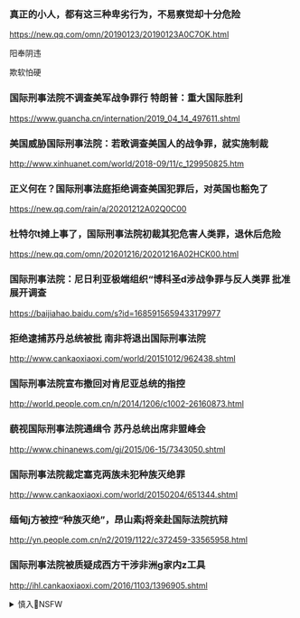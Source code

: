 ### 真正的小人，都有这三种卑劣行为，不易察觉却十分危险
https://new.qq.com/omn/20190123/20190123A0C7OK.html

阳奉阴违

欺软怕硬

### 国际刑事法院不调查美军战争罪行 特朗普：重大国际胜利
https://www.guancha.cn/internation/2019_04_14_497611.shtml

### 美国威胁国际刑事法院：若敢调查美国人的战争罪，就实施制裁
http://www.xinhuanet.com/world/2018-09/11/c_129950825.htm

### 正义何在？国际刑事法庭拒绝调查美国犯罪后，对英国也豁免了
https://new.qq.com/rain/a/20201212A02Q0C00

### 杜特尔t摊上事了，国际刑事法院初裁其犯危害人类罪，退休后危险
https://new.qq.com/omn/20201216/20201216A02HCK00.html

### 国际刑事法院：尼日利亚极端组织“博科圣d涉战争罪与反人类罪 批准展开调查
https://baijiahao.baidu.com/s?id=1685915659433179977

### 拒绝逮捕苏丹总统被批 南非将退出国际刑事法院
http://www.cankaoxiaoxi.com/world/20151012/962438.shtml

### 国际刑事法院宣布撤回对肯尼亚总统的指控
http://world.people.com.cn/n/2014/1206/c1002-26160873.html

### 藐视国际刑事法院通缉令 苏丹总统出席非盟峰会
http://www.chinanews.com/gj/2015/06-15/7343050.shtml

### 国际刑事法院裁定塞克两族未犯种族灭绝罪
http://www.cankaoxiaoxi.com/world/20150204/651344.shtml

### 缅甸j方被控“种族灭绝”，昂山素j将亲赴国际法院抗辩
http://yn.people.com.cn/n2/2019/1122/c372459-33565958.html

### 国际刑事法院被质疑成西方干涉非洲g家内z工具
http://ihl.cankaoxiaoxi.com/2016/1103/1396905.shtml

<details><summary>慎入🔞NSFW</summary>

Not Safe For Work
<img src="https://upload.wikimedia.org/wikipedia/commons/thumb/d/d3/Biohazard_Symbol_Specification.png/210px-Biohazard_Symbol_Specification.png">

<details><summary><b>风险自理Use At Your Own Risk🈲</summary>

### 孙杨团队：瑞士最高法院撤销涉及孙杨禁赛8年裁决
https://baijiahao.baidu.com/s?id=1686913052788845475

### 国际刑事法院决定不对zg拘j穆斯l展开调查
https://cn.nytimes.com/world/20201216/icc-china-uighurs/

</details>
</details>
